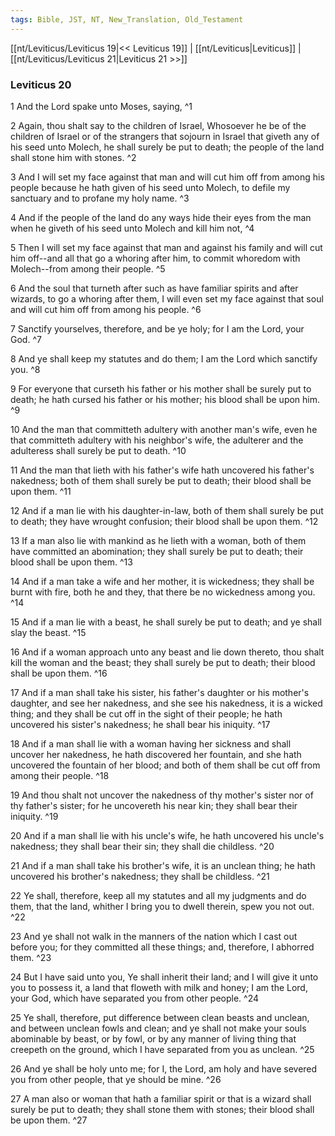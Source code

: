 ```yaml
---
tags: Bible, JST, NT, New_Translation, Old_Testament
---
```


[[nt/Leviticus/Leviticus 19|<< Leviticus 19]] | [[nt/Leviticus|Leviticus]] | [[nt/Leviticus/Leviticus 21|Leviticus 21 >>]]

### Leviticus 20

1 And the Lord spake unto Moses, saying,  ^1

2 Again, thou shalt say to the children of Israel, Whosoever he be of the children of Israel or of the strangers that sojourn in Israel that giveth any of his seed unto Molech, he shall surely be put to death; the people of the land shall stone him with stones.  ^2

3 And I will set my face against that man and will cut him off from among his people because he hath given of his seed unto Molech, to defile my sanctuary and to profane my holy name.  ^3

4 And if the people of the land do any ways hide their eyes from the man when he giveth of his seed unto Molech and kill him not,  ^4

5 Then I will set my face against that man and against his family and will cut him off\--and all that go a whoring after him, to commit whoredom with Molech\--from among their people.  ^5

6 And the soul that turneth after such as have familiar spirits and after wizards, to go a whoring after them, I will even set my face against that soul and will cut him off from among his people.  ^6

7 Sanctify yourselves, therefore, and be ye holy; for I am the Lord, your God.  ^7

8 And ye shall keep my statutes and do them; I am the Lord which sanctify you.  ^8

9 For everyone that curseth his father or his mother shall be surely put to death; he hath cursed his father or his mother; his blood shall be upon him.  ^9

10 And the man that committeth adultery with another man\'s wife, even he that committeth adultery with his neighbor\'s wife, the adulterer and the adulteress shall surely be put to death.  ^10

11 And the man that lieth with his father\'s wife hath uncovered his father\'s nakedness; both of them shall surely be put to death; their blood shall be upon them.  ^11

12 And if a man lie with his daughter-in-law, both of them shall surely be put to death; they have wrought confusion; their blood shall be upon them.  ^12

13 If a man also lie with mankind as he lieth with a woman, both of them have committed an abomination; they shall surely be put to death; their blood shall be upon them.  ^13

14 And if a man take a wife and her mother, it is wickedness; they shall be burnt with fire, both he and they, that there be no wickedness among you.  ^14

15 And if a man lie with a beast, he shall surely be put to death; and ye shall slay the beast.  ^15

16 And if a woman approach unto any beast and lie down thereto, thou shalt kill the woman and the beast; they shall surely be put to death; their blood shall be upon them.  ^16

17 And if a man shall take his sister, his father\'s daughter or his mother\'s daughter, and see her nakedness, and she see his nakedness, it is a wicked thing; and they shall be cut off in the sight of their people; he hath uncovered his sister\'s nakedness; he shall bear his iniquity.  ^17

18 And if a man shall lie with a woman having her sickness and shall uncover her nakedness, he hath discovered her fountain, and she hath uncovered the fountain of her blood; and both of them shall be cut off from among their people.  ^18

19 And thou shalt not uncover the nakedness of thy mother\'s sister nor of thy father\'s sister; for he uncovereth his near kin; they shall bear their iniquity.  ^19

20 And if a man shall lie with his uncle\'s wife, he hath uncovered his uncle\'s nakedness; they shall bear their sin; they shall die childless.  ^20

21 And if a man shall take his brother\'s wife, it is an unclean thing; he hath uncovered his brother\'s nakedness; they shall be childless.  ^21

22 Ye shall, therefore, keep all my statutes and all my judgments and do them, that the land, whither I bring you to dwell therein, spew you not out.  ^22

23 And ye shall not walk in the manners of the nation which I cast out before you; for they committed all these things; and, therefore, I abhorred them.  ^23

24 But I have said unto you, Ye shall inherit their land; and I will give it unto you to possess it, a land that floweth with milk and honey; I am the Lord, your God, which have separated you from other people.  ^24

25 Ye shall, therefore, put difference between clean beasts and unclean, and between unclean fowls and clean; and ye shall not make your souls abominable by beast, or by fowl, or by any manner of living thing that creepeth on the ground, which I have separated from you as unclean.  ^25

26 And ye shall be holy unto me; for I, the Lord, am holy and have severed you from other people, that ye should be mine.  ^26

27 A man also or woman that hath a familiar spirit or that is a wizard shall surely be put to death; they shall stone them with stones; their blood shall be upon them.  ^27

 
